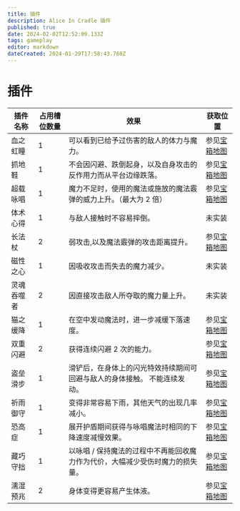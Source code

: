 ```yaml
---
title: 插件
description: Alice In Cradle 插件
published: true
date: 2024-02-02T12:52:09.133Z
tags: gameplay
editor: markdown
dateCreated: 2024-01-29T17:58:43.768Z
---
```


<!-- 表格/文本内多次引用 -->
[宝箱地图]: /zh/maps

# 插件

| 插件名称 | 占用槽位数量 | 效果 | 获取位置 |
| --- | --- | --- | --- |
| 血之虹瞳 | 1 | 可以看到已给予过伤害的敌人的体力与魔力。 | 参见[宝箱地图] |
| 抓地鞋 | 1 | 不会因闪避、跌倒起身，以及自身攻击的反作用力而从平台边缘跌落。 | 参见[宝箱地图] |
| 超载咏唱 | 1 | 魔力不足时，使用的魔法或施放的魔法霰弹的威力上升。（最大为 2 倍） | 参见[宝箱地图] |
| 体术心得 | 1 | 与敌人接触时不容易摔倒。 | 未实装 |
| 长法杖 | 2 | 弱攻击,以及魔法霰弹的攻击距离提升。 | 参见[宝箱地图] |
| 磁性之心 | 1 | 因吸收攻击而失去的魔力减少。 | 未实装 |
| 灵魂吞噬者 | 2 | 因直接攻击敌人所夺取的魔力量上升。 | 未实装 |
| 猫之缓降 | 1 | 在空中发动魔法时，进一步减缓下落速度。 | 参见[宝箱地图] |
| 双重闪避 | 2 | 获得连续闪避 2 次的能力。 | 参见[宝箱地图] |
| 盗垒滑步 | 1 | 滑铲后，在身体上的闪光特效持续期间可回避与敌人的身体接触。 不能连续发动。 | 参见[宝箱地图] |
| 祈雨御守 | 1 | 变得非常容易下雨，其他天气的出现几率减小。 | 参见[宝箱地图] |
| 恐高症 | 1 | 展开护盾期间获得与咏唱魔法时相同的下降速度减慢效果。 | 参见[宝箱地图] |
| 藏巧守拙 | 1 | 以咏唱 / 保持魔法的过程中不再能回收魔力作为代价，大幅减少受伤时魔力的损失量。 | 参见[宝箱地图] |
| 濡湿预兆 | 2 | 身体变得更容易产生体液。 | 参见[宝箱地图] |